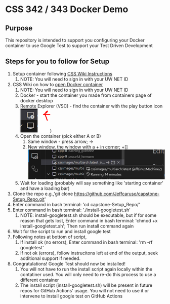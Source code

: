 # CSS 342 / 343 Docker Demo

## Purpose
This repository is intended to support you configuring your Docker container to use Google Test to support your Test Driven Development

## Steps for you to follow for Setup
1. Setup container following [CSS Wiki Instructions](https://csswiki.uwb.edu/css-linux-lab-docker-image/)
    1. NOTE: You will need to sign in with your UW NET ID 
1. CSS Wiki on how to [open Docker container](https://csswiki.uwb.edu/attach-vscode-to-csslab-docker-container/)
    1. NOTE: You will need to sign in with your UW NET ID 
    1. Docker - start the container you made from containers page of docker desktop
    1. Remote Explorer (VSC) - find the container with the play button icon
    ![images/play button.png](https://github.com/Jeffcaruso/capstone-Setup_Repo/blob/main/images/play%20button.PNG))
    1. Open the container (pick either A or B)
        1. Same window - press arrow; ->
        1. New window, the window with a + in corner; +[]
        ![images/showing opening](https://github.com/Jeffcaruso/capstone-Setup_Repo/blob/main/images/showing%20area%20selected.png)
    1. Wait for loading (probably will say something like 'starting container' and have a loading bar)
1. Clone the repo e.g.,'git clone https://github.com/Jeffcaruso/capstone-Setup_Repo.git'
1. Enter command in bash terminal: 'cd capstone-Setup_Repo/'
1. Enter command in bash terminal: './install-googletest.sh'
    1. NOTE: install-googletest.sh should be executable, but if for some reason that gets lost, Enter command in bash terminal: 'chmod +x install-googletest.sh'; Then run install command again
1. Wait for the script to run and install google test
1. Following notes at bottom of script,
    1. If install ok (no errors), Enter command in bash terminal: 'rm -rf googletest'
    2. If not ok (errors), follow instrucitons left at end of the output, seek additional support if needed.
1. Congratulations! Google Test should now be installed!
    1. You will not have to run the install script again locally within the contatiner used. You will only need to re-do this process to use a different container
    2. The install script (install-googletest.sh) will be present in future repos for GitHub Actions' usage. You will not need to use it or intervene to install google test on GitHub Actions
